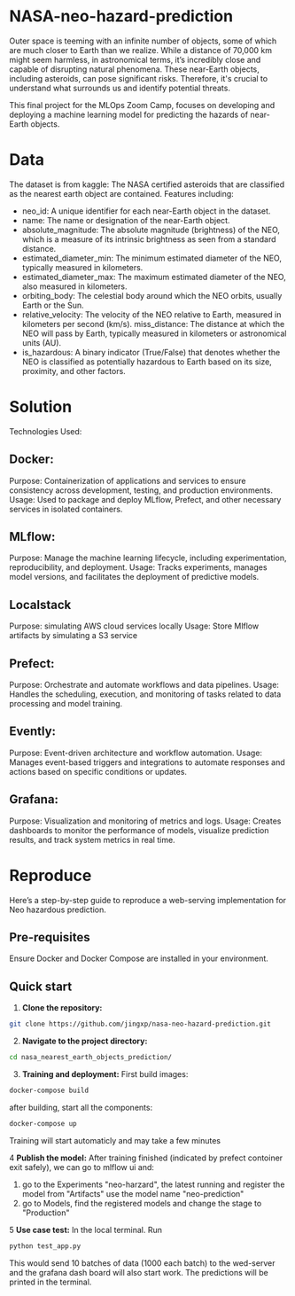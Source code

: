 # NASA-neo-hazard-prediction
Outer space is teeming with an infinite number of objects, some of which are much closer to Earth than we realize. While a distance of 70,000 km might seem harmless, in astronomical terms, it’s incredibly close and capable of disrupting natural phenomena. These near-Earth objects, including asteroids, can pose significant risks. Therefore, it's crucial to understand what surrounds us and identify potential threats.

This final project for the MLOps Zoom Camp, focuses on developing and deploying a machine learning model for predicting the hazards of near-Earth objects.

# Data
The dataset is from kaggle: 
The NASA certified asteroids that are classified as the nearest earth object are contained. 
Features including:
- neo_id: A unique identifier for each near-Earth object in the dataset.
- name: The name or designation of the near-Earth object.
- absolute_magnitude: The absolute magnitude (brightness) of the NEO, which is a measure of its intrinsic brightness as seen from a standard distance.
- estimated_diameter_min: The minimum estimated diameter of the NEO, typically measured in kilometers.
- estimated_diameter_max: The maximum estimated diameter of the NEO, also measured in kilometers.
- orbiting_body: The celestial body around which the NEO orbits, usually Earth or the Sun.
- relative_velocity: The velocity of the NEO relative to Earth, measured in kilometers per second (km/s).
miss_distance: The distance at which the NEO will pass by Earth, typically measured in kilometers or astronomical units (AU).
- is_hazardous: A binary indicator (True/False) that denotes whether the NEO is classified as potentially hazardous to Earth based on its size, proximity, and other factors.
# Solution
Technologies Used:
## Docker:
Purpose: Containerization of applications and services to ensure consistency across development, testing, and production environments.
Usage: Used to package and deploy MLflow, Prefect, and other necessary services in isolated containers.
## MLflow:
Purpose: Manage the machine learning lifecycle, including experimentation, reproducibility, and deployment.
Usage: Tracks experiments, manages model versions, and facilitates the deployment of predictive models.
## Localstack
Purpose: simulating AWS cloud services locally
Usage: Store Mlflow artifacts by simulating a S3 service
## Prefect:
Purpose: Orchestrate and automate workflows and data pipelines.
Usage: Handles the scheduling, execution, and monitoring of tasks related to data processing and model training.
## Evently:
Purpose: Event-driven architecture and workflow automation.
Usage: Manages event-based triggers and integrations to automate responses and actions based on specific conditions or updates.
## Grafana:
Purpose: Visualization and monitoring of metrics and logs.
Usage: Creates dashboards to monitor the performance of models, visualize prediction results, and track system metrics in real time.

# Reproduce
Here’s a step-by-step guide to reproduce a web-serving implementation for Neo hazardous prediction.

## Pre-requisites
Ensure Docker and Docker Compose are installed in your environment.

## Quick start

1. **Clone the repository:**
 ```bash
 git clone https://github.com/jingxp/nasa-neo-hazard-prediction.git
```
2. **Navigate to the project directory:**
```bash
cd nasa_nearest_earth_objects_prediction/
```
3. **Training and deployment:**
First build images:
```bash
docker-compose build
```
after building, start all the components:
```bash
docker-compose up
```
Training will start automaticly and may take a few minutes

4 **Publish the model:**
After training finished (indicated by prefect contoiner exit safely), we can go to mlflow ui and:
1. go to the Experiments "neo-harzard", the latest running and register the model from "Artifacts" use the model name 
"neo-prediction"
2. go to Models, find the registered models and change the stage to "Production"

5 **Use case test:**
In the local terminal. Run
```bash
python test_app.py
```
This would send 10 batches of data (1000 each batch) to the wed-server and the grafana dash board will also start work.
The predictions will be printed in the terminal.

